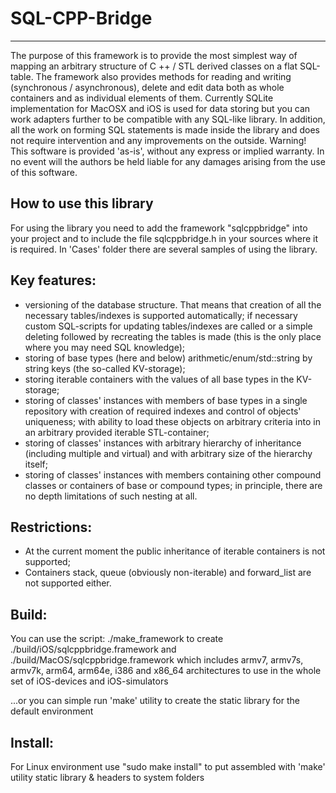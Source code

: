 #  SQL-CPP-Bridge
--------------
The purpose of this framework is to provide the most simplest way of mapping
an arbitrary structure of C ++ / STL derived classes on a flat SQL-table.
The framework also provides methods for reading and writing (synchronous /
asynchronous), delete and edit data both as whole containers and as
individual elements of them. Currently SQLite implementation for MacOSX and
iOS is used for data storing but you can work adapters further to be
compatible with any SQL-like library.
In addition, all the work on forming SQL statements is made inside the
library and does not require intervention and any improvements on the
outside.
Warning! This software is provided 'as-is', without any express or implied
warranty.  In no event will the authors be held liable for any damages
arising from the use of this software.

How to use this library
-------------
For using the library you need to add the framework "sqlcppbridge" into your 
project and to include the file sqlcppbridge.h in your sources where it is required. 
In 'Cases' folder there are several samples of using the library.

Key features:
-------------
* versioning of the database structure. That means that creation of all the
necessary tables/indexes is supported automatically; if necessary custom
SQL-scripts for updating tables/indexes are called or a simple deleting
followed by recreating the tables is made (this is the only place where you
may need SQL knowledge);
* storing of base types (here and below) arithmetic/enum/std::string by
string keys (the so-called KV-storage);
* storing iterable containers with the values ​​of all base types in the
KV-storage;
* storing of classes' instances with members of base types in a single
repository with creation of required indexes and control of objects'
uniqueness; with ability to load these objects on arbitrary criteria into in
an arbitrary provided iterable STL-container;
* storing of classes' instances with arbitrary hierarchy of inheritance
(including multiple and virtual) and with arbitrary size of the hierarchy
itself;
* storing of classes' instances with members containing other compound
classes or containers of base or compound types; in principle, there are no
depth limitations of such nesting at all.

Restrictions:
-------------
* At the current moment the public inheritance of iterable containers is not 
supported;
* Containers stack, queue (obviously non-iterable) and forward_list 
are not supported either.

Build:
-------------
You can use the script:
./make_framework
to create ./build/iOS/sqlcppbridge.framework and ./build/MacOS/sqlcppbridge.framework
which includes armv7, armv7s, armv7k, arm64, arm64e, i386  and x86_64 architectures 
to use in the whole set of iOS-devices and
iOS-simulators

...or you can simple run 'make' utility to create the static library for the default 
environment

Install:
-------------
For Linux environment use "sudo make install" to put assembled with 'make' utility 
static library & headers to system folders 
